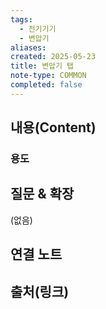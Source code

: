 ```yaml
---
tags:
  - 전기기기
  - 변압기
aliases: 
created: 2025-05-23
title: 변압기 탭
note-type: COMMON
completed: false
---
```


## 내용(Content)
### 용도


## 질문 & 확장

(없음)

## 연결 노트

## 출처(링크)

